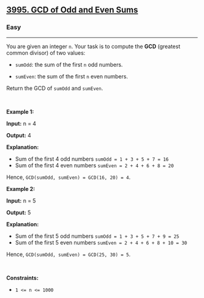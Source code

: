 <h2><a href="https://leetcode.com/problems/gcd-of-odd-and-even-sums/description/">3995. GCD of Odd and Even Sums</a></h2><h3>Easy</h3><hr><p>You are given an integer <code>n</code>. Your task is to compute the <strong>GCD</strong> (greatest common divisor) of two values:</p>

<ul>
	<li>
	<p><code>sumOdd</code>: the sum of the first <code>n</code> odd numbers.</p>
	</li>
	<li>
	<p><code>sumEven</code>: the sum of the first <code>n</code> even numbers.</p>
	</li>
</ul>

<p>Return the GCD of <code>sumOdd</code> and <code>sumEven</code>.</p>

<p>&nbsp;</p>
<p><strong class="example">Example 1:</strong></p>

<div class="example-block">
<p><strong>Input:</strong> <span class="example-io">n = 4</span></p>

<p><strong>Output:</strong> <span class="example-io">4</span></p>

<p><strong>Explanation:</strong></p>

<ul>
	<li>Sum of the first 4 odd numbers <code>sumOdd = 1 + 3 + 5 + 7 = 16</code></li>
	<li>Sum of the first 4 even numbers <code>sumEven = 2 + 4 + 6 + 8 = 20</code></li>
</ul>

<p>Hence, <code>GCD(sumOdd, sumEven) = GCD(16, 20) = 4</code>.</p>
</div>

<p><strong class="example">Example 2:</strong></p>

<div class="example-block">
<p><strong>Input:</strong> <span class="example-io">n = 5</span></p>

<p><strong>Output:</strong> <span class="example-io">5</span></p>

<p><strong>Explanation:</strong></p>

<ul>
	<li>Sum of the first 5 odd numbers <code>sumOdd = 1 + 3 + 5 + 7 + 9 = 25</code></li>
	<li>Sum of the first 5 even numbers <code>sumEven = 2 + 4 + 6 + 8 + 10 = 30</code></li>
</ul>

<p>Hence, <code>GCD(sumOdd, sumEven) = GCD(25, 30) = 5</code>.</p>
</div>

<p>&nbsp;</p>
<p><strong>Constraints:</strong></p>

<ul>
	<li><code>1 &lt;= n &lt;= 10​​​​​​​00</code></li>
</ul>
